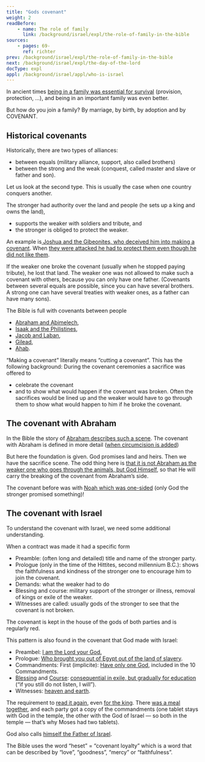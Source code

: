 ```yaml
---
title: "Gods covenant"
weight: 2
readBefore:
    - name: The role of family
      link: /background/israel/expl/the-role-of-family-in-the-bible
sources:
    - pages: 69-
      ref: richter
prev: /background/israel/expl/the-role-of-family-in-the-bible
next: /background/israel/expl/the-day-of-the-lord
docType: expl
appl: /background/israel/appl/who-is-israel
---
```


In ancient times [being in a family was essential for survival](/background/israel/expl/the-role-of-family-in-the-bible) (provision, protection, …), and being in an important family was even better.

But how do you join a family? By marriage, by birth, by adoption and by COVENANT.

## Historical covenants

<a name="0c36"></a>
Historically, there are two types of alliances:

- between equals (military alliance, support, also called brothers)
- between the strong and the weak (conquest, called master and slave or father and son).

Let us look at the second type. This is usually the case when one country conquers another.

The stronger had authority over the land and people (he sets up a king and owns the land),

- supports the weaker with soldiers and tribute, and
- the stronger is obliged to protect the weaker.

An example is[ Joshua and the Gibeonites, who deceived him into making a covenant](https://www.bibleserver.com/NIV/Joshua9). When [they were attacked he had to protect them even though he did not like them](https://www.bibleserver.com/NIV/Joshua10%3A1-14).

If the weaker one broke the covenant (usually when he stopped paying tribute), he lost that land. The weaker one was not allowed to make such a covenant with others, because you can only have one father. (Covenants between several equals are possible, since you can have several brothers. A strong one can have several treaties with weaker ones, as a father can have many sons).

The Bible is full with covenants between people

- [Abraham and Abimelech](https://www.bibleserver.com/NIV/Genesis21%3A22-32),
- [Isaak and the Philistines](https://www.bibleserver.com/NIV/Genesis26%3A12-33),
- [Jacob and Laban](https://www.bibleserver.com/NIV/Genesis31%3A22-54),
- [Gilead](https://www.bibleserver.com/NIV/1%20Samuel11%3A1-11),
- [Ahab](https://www.bibleserver.com/NIV/1%20Kings20%3A1-34).

“Making a covenant” literally means “cutting a covenant”. This has the following background: During the covenant ceremonies a sacrifice was offered to

- celebrate the covenant
- and to show what would happen if the covenant was broken. Often the sacrifices would be lined up and the weaker would have to go through them to show what would happen to him if he broke the covenant.

## The covenant with Abraham

<a name="d269"></a>
In the Bible the story of [Abraham describes such a scene](https://www.bibleserver.com/NIV/Genesis15). The covenant with Abraham is defined in more detail ([when circumcision is added](https://www.bibleserver.com/NIV/Genesis17))

But here the foundation is given. God promises land and heirs. Then we have the sacrifice scene. The odd thing here is [that it is not Abraham as the weaker one who goes through the animals, but God Himself](https://www.bibleserver.com/NIV/Genesis15%3A17), so that He will carry the breaking of the covenant from Abraham’s side.

The covenant before was with [Noah which was one-sided](https://www.bibleserver.com/NIV/Genesis9%3A8-17) (only God the stronger promised something)!

## The covenant with Israel

<a name="2225"></a>
To understand the covenant with Israel, we need some additional understanding.

When a contract was made it had a specific form

- Preamble: (often long and detailed) title and name of the stronger party.
- Prologue (only in the time of the Hittites, second millennium B.C.): shows the faithfulness and kindness of the stronger one to encourage him to join the covenant.
- Demands: what the weaker had to do
- Blessing and course: military support of the stronger or illness, removal of kings or exile of the weaker.
- Witnesses are called: usually gods of the stronger to see that the covenant is not broken.

The covenant is kept in the house of the gods of both parties and is regularly red.

This pattern is also found in the covenant that God made with Israel:

- Preambel: [I am the Lord your God.](https://www.bibleserver.com/NIV/Exodus20%3A2)
- Prologue: [Who brought you out of Egypt out of the land of slavery](https://www.bibleserver.com/NIV/Exodus20%3A2).
- Commandments: First (implicite): [Have only one God](https://www.bibleserver.com/NIV/Exodus20%3A3-6), included in the 10 Commandments.
- [Blessing](https://www.bibleserver.com/NIV/Deuteronomy28%3A1-14) and [Course](https://www.bibleserver.com/NIV/Deuteronomy28%3A15-68): [consequential in exile, but gradually for education ](https://www.bibleserver.com/NIV/Leviticus26%3A1-46)(“if you still do not listen, I will”).
- Witnesses: [heaven and earth](https://www.bibleserver.com/NIV/Deuteronomy30%3A19).

The requirement to [read it again](https://www.bibleserver.com/NIV/Deuteronomy31%3A9-13), even [for the king](https://www.bibleserver.com/NIV/Deuteronomy17%3A18-19). There [was a meal together](https://www.bibleserver.com/NIV/Exodus24%3A1-12), and each party got a copy of the commandments (one tablet stays with God in the temple, the other with the God of Israel — so both in the temple — that’s why Moses had two tablets).

God also calls [himself the Father of Israel](https://www.bibleserver.com/NIV/Exodus3%3A6).

The Bible uses the word “heset” = “covenant loyalty” which is a word that can be described by “love”, “goodness”, “mercy” or “faithfulness”.
